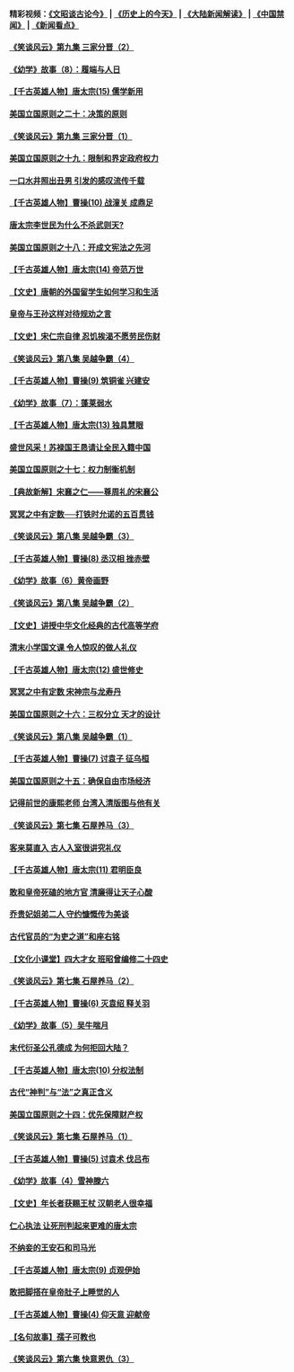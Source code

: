 #### 精彩视频：[《文昭谈古论今》](http://45.76.195.252/wenzhao) | [《历史上的今天》](http://45.76.195.252/today-in-history) | [《大陆新闻解读》](http://45.76.195.252/ntdtv-comedy) | [《中国禁闻》](http://45.76.195.252/ntdtv-news) | [《新闻看点》](http://45.76.195.252/news-insight) 

 #### [《笑谈风云》第九集 三家分晋（2）](../pages/nsc975/n11028610.md?t=02130616) 

#### [《幼学》故事（8）：履端与人日](../pages/nsc975/n10990550.md?t=02130616) 

#### [【千古英雄人物】唐太宗(15) 儒学新用](../pages/nsc975/n8046225.md?t=02130616) 

#### [美国立国原则之二十：决策的原则](../pages/nsc975/n11034691.md?t=02130616) 

#### [《笑谈风云》第九集 三家分晋（1）](../pages/nsc975/n11028591.md?t=02130616) 

#### [美国立国原则之十九：限制和界定政府权力](../pages/nsc975/n11023895.md?t=02130616) 

#### [一口水井照出丑男 引发的感叹流传千载](../pages/nsc975/n11004598.md?t=02130616) 

#### [【千古英雄人物】曹操(10) 战潼关 成鼎足](../pages/nsc975/n7779963.md?t=02130616) 

#### [唐太宗李世民为什么不杀武则天?](../pages/nsc975/n11034040.md?t=02130616) 

#### [美国立国原则之十八：开成文宪法之先河](../pages/nsc975/n11008526.md?t=02130616) 

#### [【千古英雄人物】唐太宗(14) 帝范万世](../pages/nsc975/n8034234.md?t=02130616) 

#### [【文史】唐朝的外国留学生如何学习和生活](../pages/nsc975/n11010825.md?t=02130616) 

#### [皇帝与王孙这样对待规劝之言](../pages/nsc975/n10994666.md?t=02130616) 

#### [【文史】宋仁宗自律 忍饥挨渴不愿劳民伤财](../pages/nsc975/n10997349.md?t=02130616) 

#### [《笑谈风云》第八集 吴越争霸（4）](../pages/nsc975/n11010924.md?t=02130616) 

#### [【千古英雄人物】曹操(9) 筑铜雀 兴建安](../pages/nsc975/n7662497.md?t=02130616) 

#### [《幼学》故事（7）：蓬莱弱水](../pages/nsc975/n10990547.md?t=02130616) 

#### [【千古英雄人物】唐太宗(13) 独具慧眼](../pages/nsc975/n8034179.md?t=02130616) 

#### [盛世风采！苏禄国王恳请让全民入籍中国](../pages/nsc975/n10992284.md?t=02130616) 

#### [美国立国原则之十七：权力制衡机制](../pages/nsc975/n11002624.md?t=02130616) 

#### [【典故新解】宋襄之仁——尊周礼的宋襄公](../pages/nsc975/n11018653.md?t=02130616) 

#### [冥冥之中有定数──打铁时允诺的五百贯钱](../pages/nsc975/n334213.md?t=02130616) 

#### [《笑谈风云》第八集 吴越争霸（3）](../pages/nsc975/n11010889.md?t=02130616) 

#### [【千古英雄人物】曹操(8) 丞汉相 挫赤壁](../pages/nsc975/n7662490.md?t=02130616) 

#### [《幼学》故事（6）黄帝画野](../pages/nsc975/n10990546.md?t=02130616) 

#### [《笑谈风云》第八集 吴越争霸（2）](../pages/nsc975/n10996834.md?t=02130616) 

#### [【文史】讲授中华文化经典的古代高等学府](../pages/nsc975/n11003895.md?t=02130616) 

#### [清末小学国文课 令人惊叹的做人礼仪](../pages/nsc975/n10980226.md?t=02130616) 

#### [【千古英雄人物】唐太宗(12) 盛世修史](../pages/nsc975/n8034115.md?t=02130616) 

#### [冥冥之中有定数 宋神宗与龙寿丹](../pages/nsc975/n11008770.md?t=02130616) 

#### [美国立国原则之十六：三权分立 天才的设计](../pages/nsc975/n10991293.md?t=02130616) 

#### [《笑谈风云》第八集 吴越争霸（1）](../pages/nsc975/n10987751.md?t=02130616) 

#### [【千古英雄人物】曹操(7) 讨袁子 征乌桓](../pages/nsc975/n7662459.md?t=02130616) 

#### [美国立国原则之十五：确保自由市场经济](../pages/nsc975/n10957715.md?t=02130616) 

#### [记得前世的康熙老师 台湾入清版图与他有关](../pages/nsc975/n11004761.md?t=02130616) 

#### [《笑谈风云》第七集 石屋养马（3）](../pages/nsc975/n10964155.md?t=02130616) 

#### [客来莫直入 古人入室很讲究礼仪](../pages/nsc975/n11002636.md?t=02130616) 

#### [【千古英雄人物】唐太宗(11) 君明臣良](../pages/nsc975/n8030388.md?t=02130616) 

#### [敢和皇帝死磕的地方官 清廉得让天子心酸](../pages/nsc975/n10999336.md?t=02130616) 

#### [乔贵妃姐弟二人 守约慷慨传为美谈](../pages/nsc975/n10842491.md?t=02130616) 

#### [古代官员的“为吏之道”和座右铭](../pages/nsc975/n10989890.md?t=02130616) 

#### [【文化小课堂】四大才女 班昭曾编修二十四史](../pages/nsc975/n10996143.md?t=02130616) 

#### [《笑谈风云》第七集 石屋养马（2）](../pages/nsc975/n10964109.md?t=02130616) 

#### [【千古英雄人物】曹操(6) 灭袁绍 释关羽](../pages/nsc975/n7662436.md?t=02130616) 

#### [《幼学》故事（5）吴牛喘月](../pages/nsc975/n10806013.md?t=02130616) 

#### [末代衍圣公孔德成 为何拒回大陆？](../pages/nsc975/n10992548.md?t=02130616) 

#### [【千古英雄人物】唐太宗(10) 分权法制](../pages/nsc975/n8025970.md?t=02130616) 

#### [古代“神判”与“法”之真正含义](../pages/nsc975/n10982291.md?t=02130616) 

#### [美国立国原则之十四：优先保障财产权](../pages/nsc975/n10954086.md?t=02130616) 

#### [《笑谈风云》第七集 石屋养马（1）](../pages/nsc975/n10964072.md?t=02130616) 

#### [【千古英雄人物】曹操(5) 讨袁术 伐吕布](../pages/nsc975/n7637126.md?t=02130616) 

#### [《幼学》故事（4）雪神滕六](../pages/nsc975/n10806012.md?t=02130616) 

#### [【文史】年长者获赐王杖 汉朝老人很幸福](../pages/nsc975/n10980263.md?t=02130616) 

#### [仁心执法 让死刑判起来更难的唐太宗](../pages/nsc975/n10979954.md?t=02130616) 

#### [不纳妾的王安石和司马光](../pages/nsc975/n2647438.md?t=02130616) 

#### [【千古英雄人物】唐太宗(9) 贞观伊始](../pages/nsc975/n8022938.md?t=02130616) 

#### [敢把脚搭在皇帝肚子上睡觉的人](../pages/nsc975/n10975530.md?t=02130616) 

#### [【千古英雄人物】曹操(4) 仰天意 迎献帝](../pages/nsc975/n7637003.md?t=02130616) 

#### [【名句故事】孺子可教也](../pages/nsc975/n10371944.md?t=02130616) 

#### [《笑谈风云》第六集 快意恩仇（3）](../pages/nsc975/n10953824.md?t=02130616) 

